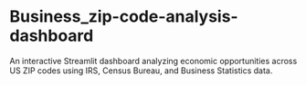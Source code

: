 # Business_zip-code-analysis-dashboard
An interactive Streamlit dashboard analyzing economic opportunities across US ZIP codes using IRS, Census Bureau, and Business Statistics data.
